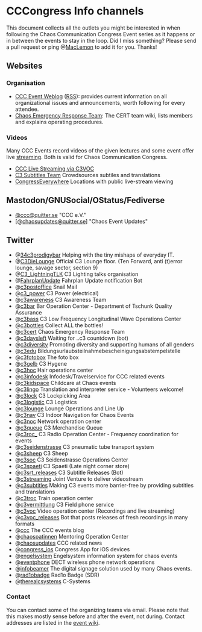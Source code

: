 # CCCongress Info channels
This document collects all the outlets you might be interested in when following the Chaos Communication Congress Event series as it happens or in between the events to stay in the loop.
Did I miss something? Please send a pull request or ping @[MacLemon] to add it for you. Thanks!

## Websites


### Organisation
- [CCC Event Weblog](https://events.ccc.de/) ([RSS](https://events.ccc.de/feed/)): provides current information on all
  organizational issues and announcements, worth following for every attendee.
- [Chaos Emergency Response Team](https://cert.ccc.de/): The CERT team wiki, lists members and explains operating
  procedures.


### Videos
Many CCC Events record videos of the given lectures and some event offer live [streaming]. Both is valid for Chaos Communication Congress.

- [CCC Live Streaming via C3VOC](https://streaming.media.ccc.de/)
- [C3 Subtitles Team](https://c3subtitles.de/) Crowdsources subtiles and translations
- [CongressEverywhere](https://events.ccc.de/congress/2017/wiki/Congress_Everywhere) Locations with public live-stream viewing


## Mastodon/GNUSocial/OStatus/Fediverse
- [@ccc@quitter.se] "CCC e.V."
- [@chaosupdates@quitter.se] "Chaos Event Updates"

[@ccc@quitter.se]:https://quitter.se/ccc "Der Chaos Computer Club ist eine galaktische Gemeinschaft von Lebewesen für Informationsfreiheit und Technikfolgenabschätzung."
[@chaosupdates@diasp.org/u]:https://diasp.org/u/chaosupdates "Chaos Event Updates"


## Twitter
- @[34c3prodigybar] Helping with the tiny mishaps of everyday IT.
- @[C3DieLounge] Official C3 Lounge floor. (Ten Forward, anti (t)error lounge, savage sector, section 9)
- @[C3_LightningTLK] C3 Lighting talks organisation
- @[FahrplanUpdate] Fahrplan Update notification Bot
- @[c3postoffice] Snail Mail
- @[c3_power] C3 Power (electrical)
- @[c3awareness] C3 Awareness Team
- @[c3bar] Bar Operation Center - Department of Tschunk Quality Assurance
- @[c3bass] C3 Low Frequency Longitudinal Wave Operations Center
- @[c3bottles] Collect ALL the bottles!
- @[c3cert] Chaos Emergency Response Team
- @[c3daysleft] Waiting for ..c3 countdown (bot)
- @[c3diversity] Promoting diversity and supporting humans of all genders
- @[c3edu] Bildungsurlaubsteilnahmebescheinigungsabstempelstelle
- @[c3fotobox] The foto box
- @[c3gelb] C3 Hygene
- @[c3hoc] Hair operations center
- @[c3infodesk] Infodesk/Travelservice for CCC related events
- @[c3kidspace] Childcare at Chaos events
- @[c3lingo] Translation and interpreter service - Volunteers welcome!
- @[c3lock] C3 Lockpicking Area
- @[c3logistic] C3 Logistics
- @[c3lounge] Lounge Operations and Line Up
- @[c3nav] C3 Indoor Navigation for Chaos Events
- @[c3noc] Network operation center
- @[c3queue] C3 Merchandise Queue
- @[c3roc_] C3 Radio Operation Center - Frequency coordination for events
- @[c3seidenstrasse] C3 pneumatic tube transport system
- @[c3sheep] C3 Sheep
- @[c3soc] C3 Seidenstrasse Operations Center
- @[c3spaeti] C3 Spaeti (Late night corner store)
- @[c3srt_releases] C3 Subtitle Releases (Bot)
- @[c3streaming] Joint Venture to deliver videostream
- @[c3subtitles] Making C3 events more barrier-free by providing subtitles and translations
- @[c3troc] Train operation center
- @[c3vermittlung] C3 Field phone service
- @[c3voc] Video operation center (Recordings and live streaming)
- @[c3voc_releases] Bot that posts releases of fresh recordings in many formats
- @[ccc] The CCC events blog
- @[chaospatinnen] Mentoring Operation Center
- @[chaosupdates] CCC related news
- @[congress_ios] Congress App for iOS devices
- @[engelsystem] Engelsystem information system for chaos events
- @[eventphone] DECT wireless phone network operations
- @[infobeamer] The digital signage solution used by many Chaos events.
- @[rad1obadge] Rad1o Badge (SDR)
- @[therealcsystems] C-Systems


[RSS]:https://en.wikipedia.org/wiki/Rss "Wikipedia: RSS"
[Streaming]:https://streaming.media.ccc.de/ "C3VOC Streaming - LIVE!"

### Contact
You can contact some of the organizing teams via email. Please note that this makes mostly sense before and after the
event, not during. Contact addresses are listed in the [event wiki](https://events.ccc.de/congress/2016/wiki/Static:Contact).

[34c3prodigybar]:https://twitter.com/34c3prodigybar "Trying to help you out with Linux-ISOs, Powerbricks, Adaptors and connecting you to those who can assist you."
[C3DieLounge]:https://twitter.com/c3dielounge "Official C3 Lounge Floor"
[C3_LightningTLK]:https://twitter.com/c3_lightningtlk "C3 lightning talks organisation"
[FahrplanUpdate]:https://twitter.com/FahrplanUpdate "C3 Fahrplan Update notification bot"
[MacLemon]:https://twitter.com/MacLemon "MacLemon"
[c3postoffice]:https://twitter.com/c3postoffice "Snail Mail Delivery at C3 events"
[c3_power]:https://twitter.com/c3_power "Power supply for events and installations"
[c3awareness]:https://twitter.com/c3awareness "C3 Awareness Team"
[c3bar]:https://twitter.com/c3bar "Bar Operation Center - Department of Tschunk Quality Assurance"
[c3bass]:https://twitter.com/c3bass "C3 Low Frequency Longitudinal Wave Operations Center"
[c3bottles]:https://twitter.com/c3bottles "Collect ALL the bottles"
[c3cert]:https://twitter.com/c3cert "Chaos Emergency Response Team"
[c3daysleft]:https://twitter.com/c3daysleft "Friendly Countdown bot to the next Chaos Communication Congress"
[c3diversity]:https://twitter.com/c3diversity "Promoting diversity and supporting humans of all genders"
[c3edu]:https://twitter.com/@c3edu "Bildungsurlaubsteilnahmebescheinigungsabstempelstelle"
[c3fotobox]:https://twitter.com/c3fotobox "A box, taking fotos"
[c3gelb]:https://twitter.com/c3gelb "C3 hygene team"
[c3hoc]:https://twitter.com/c3hoc "Hair operations center"
[c3infodesk]:https://twitter.com/c3infodesk "Infodesk/Travelservice for CCC related events"
[c3kidspace]:https://twitter.com/c3kidspace "C3 Kidspace"
[c3lingo]:https://twitter.com/c3lingo "Translation and interpreter service"
[c3lock]:https://twitter.com/c3lock "C3 Lockpicking Area"
[c3logistic]:https://twitter.com/c3logistic "C3 logistics"
[c3lounge]:https://twitter.com/c3lounge "Lounge Operations and Line Up"
[c3nav]:https://twitter.com/c3nav "C3 Indoor Navigation for Chaos Events"
[c3noc]:https://twitter.com/c3noc "C3 network operation center"
[c3queue]:https://twitter.com/c3queue "C3 Merchandise Queue"
[c3roc_]:https://twitter.com/c3roc_ "Radio Operation Center - Frequency coordination for events"
[c3seidenstrasse]:https://twitter.com/c3seidenstrasse "C3 pneumatic tube transport system"
[c3sheep]:https://twitter.com/c3sheep "The C3 writer's sheep. Yes, a sheep."
[c3soc]:https://twitter.com/c3soc "C3 Seidenstrasse Operations at Events"
[c3spaeti]:https://twitter.com/c3spaeti "C3 Spaeti - Late night corner store"
[c3srt_releases]:https://twitter.com/c3srt_releases "C3 Subtitles Release Info (Bot)"
[c3streaming]:https://twitter.com/c3streaming "Joint Venture to deliver videostream"
[c3subtitles]:https://twitter.com/c3subtitles "Making C3 events more barrier-free by providing subtitles and translations"
[c3troc]:https://twitter.com/c3troc "C3 Train operation center"
[c3vermittlung]:https://twitter.com/c3vermittlung "C3 field phone service"
[c3voc]:https://twitter.com/c3voc "C3 video operation center"
[c3voc_releases]:https://twitter.com/c3voc_releases "C3 video operation center - New releases Bot"
[ccc]:https://twitter.com/ccc "The CCC events blog"
[chaospatinnen]:https://twitter.com/chaospatinnen "Mentoring Operation Center"
[chaosupdates]:https://twitter.com/chaosupdates "CCC related news"
[congress_ios]:https://twitter.com/congress_ios "Congress App for iOS devices"
[engelsystem]:https://twitter.com/engelsystem "Engelsystem information system for chaos events"
[eventphone]:https://twitter.com/eventphone "DECT wireless phone network operations"
[infobeamer]:https://twitter.com/infobeamer "The digital signage solution used by many Chaos events."
[rad1obadge]:https://twitter.com/rad1obadge "Rad1o Badge (SDR)"
[therealcsystems]:https://twitter.com/therealcsystems "C-Systems"
